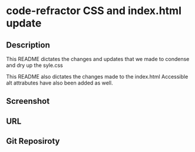 # code-refractor CSS and index.html update

## Description

This README dictates the changes and updates that we made to condense and dry up the syle.css

This README also dictates the changes made to the index.html
Accessible alt attrabutes have also been added as well.

## Screenshot


## URL

## Git Reposiroty 